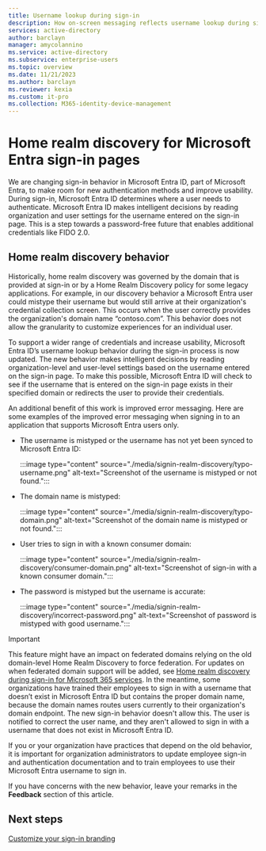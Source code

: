 ```yaml
---
title: Username lookup during sign-in
description: How on-screen messaging reflects username lookup during sign-in in Microsoft Entra ID
services: active-directory
author: barclayn
manager: amycolannino
ms.service: active-directory
ms.subservice: enterprise-users
ms.topic: overview
ms.date: 11/21/2023
ms.author: barclayn
ms.reviewer: kexia
ms.custom: it-pro
ms.collection: M365-identity-device-management
---
```


# Home realm discovery for Microsoft Entra sign-in pages

We are changing sign-in behavior in Microsoft Entra ID, part of Microsoft Entra, to make room for new authentication methods and improve usability. During sign-in, Microsoft Entra ID determines where a user needs to authenticate. Microsoft Entra ID makes intelligent decisions by reading organization and user settings for the username entered on the sign-in page. This is a step towards a password-free future that enables additional credentials like FIDO 2.0.

## Home realm discovery behavior

Historically, home realm discovery was governed by the domain that is provided at sign-in or by a Home Realm Discovery policy for some legacy applications. For example, in our discovery behavior a Microsoft Entra user could mistype their username but would still arrive at their organization's credential collection screen. This occurs when the user correctly provides the organization's domain name “contoso.com”. This behavior does not allow the granularity to customize experiences for an individual user.

To support a wider range of credentials and increase usability, Microsoft Entra ID’s username lookup behavior during the sign-in process is now updated. The new behavior makes intelligent decisions by reading organization-level and user-level settings based on the username entered on the sign-in page. To make this possible, Microsoft Entra ID will check to see if the username that is entered on the sign-in page exists in their specified domain or redirects the user to provide their credentials.

An additional benefit of this work is improved error messaging. Here are some examples of the improved error messaging when signing in to an application that supports Microsoft Entra users only.

- The username is mistyped or the username has not yet been synced to Microsoft Entra ID:
  
   :::image type="content" source="./media/signin-realm-discovery/typo-username.png" alt-text="Screenshot of the username is mistyped or not found.":::
  
- The domain name is mistyped:

   :::image type="content" source="./media/signin-realm-discovery/typo-domain.png" alt-text="Screenshot of the domain name is mistyped or not found.":::
  
- User tries to sign in with a known consumer domain:
  
   :::image type="content" source="./media/signin-realm-discovery/consumer-domain.png" alt-text="Screenshot of sign-in with a known consumer domain.":::
  
- The password is mistyped but the username is accurate:  

   :::image type="content" source="./media/signin-realm-discovery/incorrect-password.png" alt-text="Screenshot of password is mistyped with good username.":::
  
> [!IMPORTANT]
> This feature might have an impact on federated domains relying on the old domain-level Home Realm Discovery to force federation. For updates on when federated domain support will be added, see [Home realm discovery during sign-in for Microsoft 365 services](https://azure.microsoft.com/updates/signin-hrd/). In the meantime, some organizations have trained their employees to sign in with a username that doesn’t exist in Microsoft Entra ID but contains the proper domain name, because the domain names routes users currently to their organization's domain endpoint. The new sign-in behavior doesn't allow this. The user is notified to correct the user name, and they aren't allowed to sign in with a username that does not exist in Microsoft Entra ID.
>
> If you or your organization have practices that depend on the old behavior, it is important for organization administrators to update employee sign-in and authentication documentation and to train employees to use their Microsoft Entra username to sign in.
  
If you have concerns with the new behavior, leave your remarks in the **Feedback** section of this article.  

## Next steps

[Customize your sign-in branding](~/fundamentals/add-custom-domain.md)
